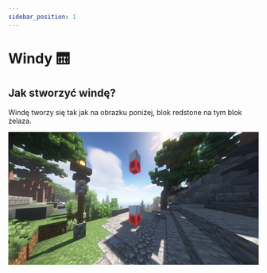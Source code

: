 ```yaml
---
sidebar_position: 1
---
```


# Windy 🛗

## Jak stworzyć windę?

Windę tworzy się tak jak na obrazku poniżej, blok redstone na tym blok żelaza.

![Winda](./assets/winda.png)
